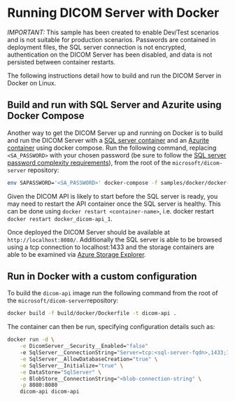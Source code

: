 # Running DICOM Server with Docker

*IMPORTANT:* This sample has been created to enable Dev/Test scenarios and is not suitable for production scenarios. Passwords are contained in deployment files, the SQL server connection is not encrypted, authentication on the DICOM Server has been disabled, and data is not persisted between container restarts.

The following instructions detail how to build and run the DICOM Server in Docker on Linux.

## Build and run with SQL Server and Azurite using Docker Compose

Another way to get the DICOM Server up and running on Docker is to build and run the DICOM Server with a [SQL server container](https://docs.microsoft.com/en-us/sql/linux/quickstart-install-connect-docker?view=sql-server-ver15&pivots=cs1-bash) and an [Azurite container](https://github.com/Azure/Azurite) using docker compose. Run the following command, replacing `<SA_PASSWORD>` with your chosen password (be sure to follow the [SQL server password complexity requirements](https://docs.microsoft.com/en-us/sql/relational-databases/security/password-policy?view=sql-server-ver15#password-complexity)), from the root of the `microsoft/dicom-server` repository:

```bash
env SAPASSWORD='<SA_PASSWORD>' docker-compose -f samples/docker/docker-compose.yaml -p dicom-server up -d
```

Given the DICOM API is likely to start before the SQL server is ready, you may need to restart the API container once the SQL server is healthy. This can be done using `docker restart <container-name>`, i.e. docker restart `docker restart docker_dicom-api_1`.

Once deployed the DICOM Server should be available at `http://localhost:8080/`. Additionally the SQL server is able to be browsed using a tcp connection to localhost:1433 and the storage containers are able to be examined via [Azure Storage Explorer](https://azure.microsoft.com/en-us/features/storage-explorer/).

## Run in Docker with a custom configuration

To build the `dicom-api` image run the following command from the root of the `microsoft/dicom-server`repository:

```bash
docker build -f build/docker/Dockerfile -t dicom-api .
```

The container can then be run, specifying configuration details such as:

```bash
docker run -d \
    -e DicomServer__Security__Enabled="false"
    -e SqlServer__ConnectionString="Server=tcp:<sql-server-fqdn>,1433;Initial Catalog=Dicom;Persist Security Info=False;User ID=sa;Password=<sql-sa-password>;MultipleActiveResultSets=False;Connection Timeout=30;" \
    -e SqlServer__AllowDatabaseCreation="true" \
    -e SqlServer__Initialize="true" \
    -e DataStore="SqlServer" \
    -e BlobStore__ConnectionString="<blob-connection-string" \
    -p 8080:8080
    dicom-api dicom-api
```
